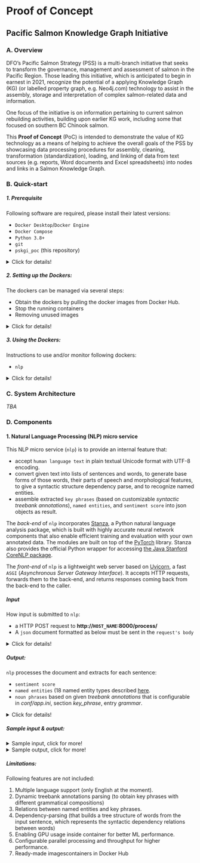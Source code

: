 # Proof of Concept
## Pacific Salmon Knowledge Graph Initiative

### A. Overview
DFO’s Pacific Salmon Strategy (PSS) is a multi-branch initiative that seeks to transform the governance, management and assessment of salmon in the Pacific Region. Those leading this initiative, which is anticipated to begin in earnest in 2021, recognize the potential of a applying Knowledge Graph (KG) (or labelled property graph, e.g. Neo4j.com) technology to assist in the assembly, storage and interpretation of complex salmon-related data and information.

One focus of the initiative is on information pertaining to current salmon rebuilding activities, building upon earlier KG work, including some that focused on southern BC Chinook salmon.

This **Proof of Concept** (PoC) is intended to demonstrate the value of KG technology as a means of helping to achieve the overall goals of the PSS by showcasing data processing procedures for assembly, cleaning, transformation (standardization), loading, and linking of data from text sources (e.g. reports, Word documents and Excel spreadsheets) into nodes and links in a Salmon Knowledge Graph.

### B. Quick-start

##### 1. Prerequisite

Following software are required, please install their latest versions:
- `Docker Desktop`/`Docker Engine`
- `Docker Compose`
- `Python 3.8+`
- `git`
- `pskgi_poc` (this repository)

<details><summary>Click for details!</summary>

###### Step 1 - Install `Docker Desktop`/`Docker Engine`
For macOS or Windows install [Docker Desktop](https://docs.docker.com/desktop/).

For people who know what WSL is: Installing `Windows Subsystem for Linux 2`, a.k.a `WSL2` is highly recommended before installing Docker Desktop.

For Linux, install [Docker Engine](https://docs.docker.com/engine/).

**Important**: it is recommended that at least 6GB memory and 10GB disk space allowed for Docker Desktop. Check the `Preferences`, and then `Resources` menu-item of the `Docker` top menu icon to adjust them.

###### Step 2 - Install `Docker Compose`
For all system, install [Docker Compose](https://docs.docker.com/compose/).

###### Step 3 - Install `git`
Make sure that you have `git` install on your system.

- For Windows: Download [Git for Windows](https://git-scm.com/download/win) and install it.

- For macOS: install [homebrew](https://brew.sh), and then in Terminal:

      brew install git

- For Debian-based Linux:

      sudo apt update
      sudo apt upgrade
      sudo apt install git


- For RPM-based Linux:

      sudo yum upgrade
      sudo yum install git

*For Ubuntu: in case permission error is encountered at the first run of docker-compose, try to create the docker user group and add yourself to it*

    sudo groupadd docker
    sudo usermod -aG docker ${USER}

###### Step 4 - Install `Python`
Follow instructions this [guide](https://installpython3.com/).

###### Step 5 - Install `pskgi_poc` (this repository):
Check out the [repo](https://github.com/nghia71/pskgi_poc) by opening a Terminal or Command Prompt on your system, go to a directory where you want to place this repository, and type:

    git clone https://github.com/nghia71/pskgi_poc.git
    cd pskgi_poc

</details>

##### 2. Setting up the Dockers:
The dockers can be managed via several steps:
- Obtain the dockers by pulling the docker images from Docker Hub.
- Stop the running containers
- Removing unused images

<details><summary>Click for details!</summary>

Make sure that all requirements in `1. Prerequisite` are satisfied.
It it **important** to note that all `docker` and `docker-compose` command must be execute inside the `pskgi_poc` repo directory, where the `docker-compose.yml` is present.

###### a. Obtain the dockers by pulling the built docker images from [repositories](https://hub.docker.com/repository/docker/nghiadh/nlp) on Docker Hub, create the containers, and run them

    docker-compose pull
    docker-compose up --no-build

*Note: it will takes sometimes to download about 2GB image.*

Add a `-d` option if you want them run in the background

    docker-compose up -d --no-build

***[Optional]: Build the docker images, create the containers, and run them***

Rebuild the image:

    docker-compose up --build

*Note: it will takes sometimes to download `PyTorch` (700MB), and neural English language models for `stanza`.*

Add a `-d` option if you want them run in the background

    docker-compose up -d --build

Later invocations:

    docker-compose up


###### b. Stop the running containers

If they are running on the console (i.e. without `-d` option). Press `Ctrl+C` to gracefully shutdow.

You can also stop it from the other Terminal (in `pskgi_poc` directory):

    docker-compose down

###### c. Removing unused images

    docker image prune

*Note: it is worth to run because it can remove over 3.5GB temporary data produced during the build of the docker image*

</details>

##### 3. Using the Dockers:

Instructions to use and/or monitor following dockers:
- `nlp`

<details><summary>Click for details!</summary>

##### a. `nlp`:

Assume that you are in `pskgi_poc` directory, check if it's running:

    cd test

**For macOS, Linux**

    ./check_nlp.sh

**For Windows**

Assume that you are in `pskgi_poc` directory, check if it's running:

    check_nlp.bat

If the script prints `"OK"`, the service is ready, then test it with proper input. You should see `json` output on the console.

**For macOS, Linux**

    ./test_nlp.sh http://127.0.0.1:8000/process/ nlp_input.txt

**For Windows**

    test_nlp.bat http://127.0.0.1:8000/process/ nlp_input.txt


*Note 1: the `nlp` docker is accessible from anywhere if the host's IP and port 8000 is reachable.*

*Note 2: see the Input and Output sections of the Natural Language Processing (NLP) micro service for more details*

</details>

### C. System Architecture

*TBA*

### D. Components

#### 1. Natural Language Processing (NLP) micro service

This NLP micro service (`nlp`) is to provide an internal feature that:
- accept `human language text` in plain textual Unicode format with UTF-8 encoding.
- convert given text into lists of sentences and words, to generate base forms of those words, their parts of speech and morphological features, to give a syntactic structure dependency parse, and to recognize named entities.
- assemble extracted `key phrases` (based on customizable *syntactic treebank annotations*), `named entities`, and `sentiment score` into json objects as result.

The *back-end* of `nlp` incorporates [Stanza](https://stanfordnlp.github.io/stanza/), a Python natural language analysis package, which is built with highly accurate neural network components that also enable efficient training and evaluation with your own annotated data. The modules are built on top of the [PyTorch](https://pytorch.org) library. Stanza also provides the official Python wrapper for accessing [the Java Stanford CoreNLP package](https://stanfordnlp.github.io/CoreNLP/).

The *front-end* of `nlp` is a lightweight web server based on [Uvicorn](https://www.uvicorn.org), a fast `ASGI` (*Asynchronous Server Gateway Interface*). It accepts HTTP requests, forwards them to the back-end, and returns responses coming back from the back-end to the caller.

##### Input
How input is submitted to `nlp`:
- a HTTP POST request to **http://`HOST_NAME`:8000/process/**
- A `json` document formatted as below must be sent in the `request's body`

<details><summary>Click for details!</summary>


      ####################
      # Define the document model that the webapp receives from submission:
      # It is a json format:
      # {
      #   "u": the uid of the document, the webapp retains and returns it
      #   "c": the textual content of the document.
      # }

</details>

##### Output:
`nlp` processes the document and extracts for each sentence:
- `sentiment score`
- `named entities` (18 named entity types
described [here](https://stanfordnlp.github.io/stanza/available_models.html).
- `noun phrases` based on given *treebank annotations* that is configurable
in *conf/app.ini*, section *key_phrase*, entry *grammar*.

<details><summary>Click for details!</summary>

  Output is a `json` document in following format:

      {
          'u': the uid of the document
          'p': the processed content, see PostProcessor for more information
      }

  Processed document is represented by a list of sentences, each is a dictionary:

      {
          'ot': the original text of the sentence,
          'sm': the sentiment score (0, 1, 2), as a string,
          'et': list of extracted entities (see below),
          'kp': list of extracted key phrases, for format see below
      }

  Extracted entities of a document is a list of dictionaries:

      {
          't': the entity type, one of the 18 named entity types, e.g. PERSON
          'c': the textual content, for example `First Nations`
          'l': list of lemmatized forms of the entity's words
      }

  Extracted key phrases of a sentence is a list of dictionaries:

    {
        'c': the textual content, e.g. `restoration stock assessment activities`
        'l': lemmatized forms, e.g ['restoration', 'stock', 'assessment', 'activity']
    }

    *Note: a key phrase is collected from a sentence by using treebank-specific grammar on the `xpos` property of each word in a sentence:*

      JJ? ((VB[G|N|D]|NN[P]?[S]?) (HYPH|IN|POS)*)* NN[P]?[S]?

</details>

##### Sample input & output:

<details>
  <summary>Sample input, click for more!</summary>

  Sample input from [PSF](https://www.psf.ca/news-media/238056-granted-16-south-vancouver-island-salmon-community-projects-pacific-salmon), this can be located at `test/nlp_input.txt`

      {
          "u":"123",
          "c":"The Pacific Salmon Foundation (PSF) announces grants for 16 projects in the South Vancouver Island region, totalling $238,056 through the PSF Community Salmon Program (CSP). The total value of the projects, which includes community fundraising, contributions and volunteer time, is $1,488,711 and is focused on the rehabilitation of key Pacific salmon habitats and stock enhancement in the South Vancouver Island area."
      }
</details>

<details>
  <summary>Sample output, click for more!</summary>

  Sample output from processing of the above input.

    {
       "p" : {
          "et" : [
             {
                "c" : "The Pacific Salmon Foundation (PSF)",
                "l" : [
                   "the",
                   "pacific",
                   "salmon",
                   "foundation",
                   "(",
                   "psf",
                   ")"
                ],
                "t" : "ORG"
             },
             {
                "c" : "16",
                "l" : [
                   "16"
                ],
                "t" : "CARDINAL"
             },
             {
                "c" : "South Vancouver Island",
                "l" : [
                   "south",
                   "vancouver",
                   "island"
                ],
                "t" : "LOC"
             },
             {
                "c" : "238,056",
                "l" : [
                   "238,056"
                ],
                "t" : "MONEY"
             },
             {
                "c" : "the PSF Community Salmon Program",
                "l" : [
                   "the",
                   "psf",
                   "community",
                   "salmon",
                   "program"
                ],
                "t" : "ORG"
             },
             {
                "c" : "CSP",
                "l" : [
                   "csp"
                ],
                "t" : "ORG"
             },
             {
                "c" : "1,488,711",
                "l" : [
                   "1,488,711"
                ],
                "t" : "MONEY"
             },
             {
                "c" : "Pacific",
                "l" : [
                   "pacific"
                ],
                "t" : "LOC"
             },
             {
                "c" : "South Vancouver Island",
                "l" : [
                   "south",
                   "vancouver",
                   "island"
                ],
                "t" : "LOC"
             }
          ],
          "st" : [
             {
                "kp" : [
                   {
                      "c" : "Pacific Salmon Foundation",
                      "l" : [
                         "pacific",
                         "salmon",
                         "foundation"
                      ]
                   },
                   {
                      "c" : "PSF",
                      "l" : [
                         "psf"
                      ]
                   },
                   {
                      "c" : "grants",
                      "l" : [
                         "grant"
                      ]
                   },
                   {
                      "c" : "projects",
                      "l" : [
                         "project"
                      ]
                   },
                   {
                      "c" : "South Vancouver Island region",
                      "l" : [
                         "south",
                         "vancouver",
                         "island",
                         "region"
                      ]
                   },
                   {
                      "c" : "PSF Community Salmon Program",
                      "l" : [
                         "psf",
                         "community",
                         "salmon",
                         "program"
                      ]
                   },
                   {
                      "c" : "CSP",
                      "l" : [
                         "csp"
                      ]
                   }
                ],
                "ot" : "The Pacific Salmon Foundation (PSF) announces grants for 16 projects in the South Vancouver Island region, totalling $238,056 through the PSF Community Salmon Program (CSP).",
                "sm" : 1
             },
             {
                "kp" : [
                   {
                      "c" : "total value",
                      "l" : [
                         "total",
                         "value"
                      ]
                   },
                   {
                      "c" : "projects",
                      "l" : [
                         "project"
                      ]
                   },
                   {
                      "c" : "community fundraising",
                      "l" : [
                         "community",
                         "fundraising"
                      ]
                   },
                   {
                      "c" : "contributions",
                      "l" : [
                         "contribution"
                      ]
                   },
                   {
                      "c" : "volunteer time",
                      "l" : [
                         "volunteer",
                         "time"
                      ]
                   },
                   {
                      "c" : "rehabilitation",
                      "l" : [
                         "rehabilitation"
                      ]
                   },
                   {
                      "c" : "key Pacific salmon habitats",
                      "l" : [
                         "key",
                         "pacific",
                         "salmon",
                         "habitat"
                      ]
                   },
                   {
                      "c" : "stock enhancement",
                      "l" : [
                         "stock",
                         "enhancement"
                      ]
                   },
                   {
                      "c" : "South Vancouver Island area",
                      "l" : [
                         "south",
                         "vancouver",
                         "island",
                         "area"
                      ]
                   }
                ],
                "ot" : "The total value of the projects, which includes community fundraising, contributions and volunteer time, is $1,488,711 and is focused on the rehabilitation of key Pacific salmon habitats and stock enhancement in the South Vancouver Island area.",
                "sm" : 2
             }
          ]
       },
       "u" : "123"
    }
</details>

##### Limitations:
Following features are not included:
1. Multiple language support (only English at the moment).
2. Dynamic treebank annotations parsing (to obtain key phrases with different grammatical compositions)
3. Relations between named entities and key phrases.
4. Dependency-parsing (that builds a tree structure of words from the input sentence, which represents the syntactic dependency relations between words)
5. Enabling GPU usage inside container for better ML performance.
6. Configurable parallel processing and throughput for higher performance.
7. Ready-made imagescontainers in Docker Hub
